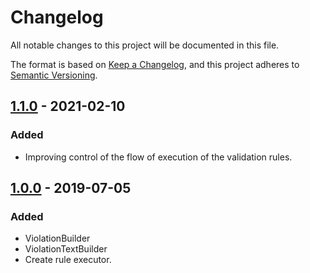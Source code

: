 # Changelog

All notable changes to this project will be documented in this file.

The format is based on [Keep a Changelog](https://keepachangelog.com/en/1.0.0/), and this project adheres
to [Semantic Versioning](https://semver.org/spec/v2.0.0.html).

## [1.1.0] - 2021-02-10

### Added

- Improving control of the flow of execution of the validation rules.

## [1.0.0] - 2019-07-05

### Added

- ViolationBuilder
- ViolationTextBuilder
- Create rule executor.

[Unreleased]: https://github.com/olivierlacan/keep-a-changelog/compare/1.1.0...HEAD

[1.1.0]: https://github.com/thiagogarbazza/violation-builder/compare/1.0.0...1.1.0

[1.0.0]: https://github.com/thiagogarbazza/violation-builder/releases/tag/1.0.0
